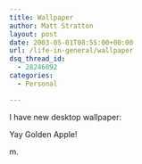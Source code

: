 ```yaml
---
title: Wallpaper
author: Matt Stratton
layout: post
date: 2003-05-01T08:55:00+00:00
url: /life-in-general/wallpaper
dsq_thread_id:
  - 28246092
categories:
  - Personal

---
```

I have new desktop wallpaper:

Yay Golden Apple!

m.